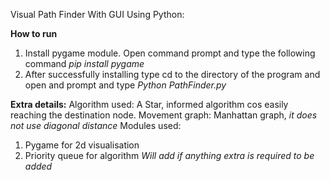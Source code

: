 Visual Path Finder With GUI Using Python:

**How to run**
1. Install pygame module. Open command prompt and type the following command *pip install pygame*
2. After successfully installing type cd to the directory of the program and open and prompt and type *Python PathFinder.py*

**Extra details:**
Algorithm used: A Star, informed algorithm cos easily reaching the destination node.
Movement graph: Manhattan graph, *it does not use diagonal distance*
Modules used: 
1. Pygame for 2d visualisation
2. Priority queue for algorithm
*Will add if anything extra is required to be added*

